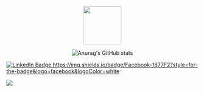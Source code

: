 <div id="header" align="center">
  <img src="https://media.giphy.com/media/M9gbBd9nbDrOTu1Mqx/giphy.gif" width="100"/>
</div>

<div id="stat" align="center">
  
  ![Anurag's GitHub stats](https://github-readme-stats.vercel.app/api?username=otakuict&theme=dark&show_icons=true)

</div>

<div id="badges">
  <a href="https://www.linkedin.com/in/pattharaphon-ongmee-3155651b5">
    <img src="https://img.shields.io/badge/LinkedIn-blue?style=for-the-badge&logo=linkedin&logoColor=white" alt="LinkedIn Badge"/>
  </a>
  <a href="https://www.facebook.com/Otakuict1122">
   https://img.shields.io/badge/Facebook-1877F2?style=for-the-badge&logo=facebook&logoColor=white
  </a>
</div>

![](https://komarev.com/ghpvc/?username=otakuict)
